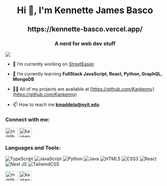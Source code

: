 <h1 align="center">Hi 👋, I'm Kennette James Basco</h1>
<h2 align="center">https://kennette-basco.vercel.app/</h2>
<h3 align="center">A nerd for web dev stuff</h3>

![](https://media.giphy.com/media/h408T6Y5GfmXBKW62l/giphy.gif)

- 🔭 I’m currently working on [StreetEasier](https://github.com/Kankenny/StreetEasier)

- 🌱 I’m currently learning **FullStack JavaScript, React, Python, GraphQL, MongoDB**

- 👨‍💻 All of my projects are available at [https://github.com/Kankenny](https://github.com/Kankenny)

- 📫 How to reach me **kmaddela@nyit.edu**
<h3 align="left">Connect with me:</h3>
<p align="left">
<a href="https://instagram.com/mddlknntt" target="blank"><img align="center" src="https://raw.githubusercontent.com/rahuldkjain/github-profile-readme-generator/master/src/images/icons/Social/instagram.svg" alt="mddlknntt" height="30" width="40" /></a>
<a href="https://www.leetcode.com/kankenny" target="blank"><img align="center" src="https://raw.githubusercontent.com/rahuldkjain/github-profile-readme-generator/master/src/images/icons/Social/leet-code.svg" alt="kankenny" height="30" width="40" /></a>
</p>

### Languages and Tools:
![TypeScript](https://img.shields.io/badge/typescript-%23007ACC.svg?style=for-the-badge&logo=typescript&logoColor=white) ![JavaScript](https://img.shields.io/badge/javascript-%23323330.svg?style=for-the-badge&logo=javascript&logoColor=%23F7DF1E) ![Python](https://img.shields.io/badge/python-3670A0?style=for-the-badge&logo=python&logoColor=ffdd54) ![Java](https://img.shields.io/badge/java-%23ED8B00.svg?style=for-the-badge&logo=java&logoColor=white) ![HTML5](https://img.shields.io/badge/html5-%23E34F26.svg?style=for-the-badge&logo=html5&logoColor=white) ![CSS3](https://img.shields.io/badge/css3-%231572B6.svg?style=for-the-badge&logo=css3&logoColor=white) ![React](https://img.shields.io/badge/react-%2320232a.svg?style=for-the-badge&logo=react&logoColor=%2361DAFB) ![Next JS](https://img.shields.io/badge/Next-black?style=for-the-badge&logo=next.js&logoColor=white) ![TailwindCSS](https://img.shields.io/badge/tailwindcss-%2338B2AC.svg?style=for-the-badge&logo=tailwind-css&logoColor=white)
<p align="left"> 
<a href="https://instagram.com/mddlknntt" target="blank"><img align="center" src="https://raw.githubusercontent.com/rahuldkjain/github-profile-readme-generator/master/src/images/icons/Social/instagram.svg" alt="mddlknntt" height="30" width="40" /></a>
<a href="https://www.leetcode.com/kankenny" target="blank"><img align="center" src="https://raw.githubusercontent.com/rahuldkjain/github-profile-readme-generator/master/src/images/icons/Social/leet-code.svg" alt="kankenny" height="30" width="40" /></a>
</p>
